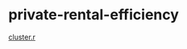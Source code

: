 # private-rental-efficiency

[cluster.r](https://github.com/CaitHRobinson/private-rental-efficiency/cluster.r)

